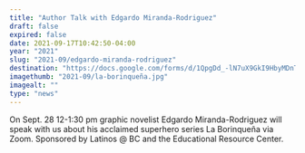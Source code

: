 ```yaml
---
title: "Author Talk with Edgardo Miranda-Rodriguez"
draft: false
expired: false
date: 2021-09-17T10:42:50-04:00
year: "2021"
slug: "2021-09/edgardo-miranda-rodriguez"
destination: "https://docs.google.com/forms/d/1QpgDd_-lN7uX9GkI9HbyMDnTSYAGvtSzEK29BMSoPl0/edit?usp=sharing"
imagethumb: "2021-09/la-borinqueña.jpg"
imagealt: ""
type: "news"
---
```


On Sept. 28 12-1:30 pm graphic novelist Edgardo Miranda-Rodriguez will speak with us about his acclaimed superhero series La Borinqueña via Zoom. Sponsored by Latinos @ BC and the Educational Resource Center.
